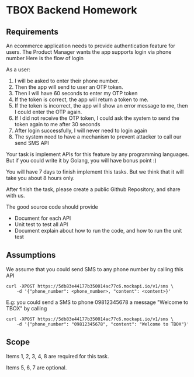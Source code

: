 # TBOX Backend Homework

## Requirements
An ecommerce application needs to provide authentication feature for users.
The Product Manager wants the app supports login via phone number
Here is the flow of login

As a user:
1. I will be asked to enter their phone number. 
2. Then the app will send to user an OTP token. 
3. Then I will have 60 seconds to enter my OTP token
4. If the token is correct, the app will return a token to me.
5. If the token is incorrect, the app will show an error message to me, then I could enter the OTP again.
6. If I did not receive the OTP token, I could ask the system to send the token again to me after 30 seconds     
7. After login successfully, I will never need to login again
8. The system need to have a mechanism to prevent attacker to call our send SMS API

Your task is implement APIs for this feature by any programming languages. But if you could write it by Golang, you will have bonus point :)

You will have 7 days to finish implement this tasks. 
But we think that it will take you about 8 hours only.

After finish the task, please create a public Github Repository, and share with us.

The good source code should provide

+ Document for each API
+ Unit test to test all API
+ Document explain about how to run the code, and how to run the unit test

## Assumptions
We assume that you could send SMS to any phone number by calling this API

```
curl -XPOST https://5db83e44177b350014ac77c6.mockapi.io/v1/sms \
    -d '{"phone_number": <phone_number>, "content": <content>}'
```

E.g: you could send a SMS to phone 09812345678 a message "Welcome to TBOX" by calling

```
curl -XPOST https://5db83e44177b350014ac77c6.mockapi.io/v1/sms \
    -d '{"phone_number": "09812345678", "content": "Welcome to TBOX"}'
```

## Scope
Items 1, 2, 3, 4, 8 are required for this task.

Items 5, 6, 7 are optional. 